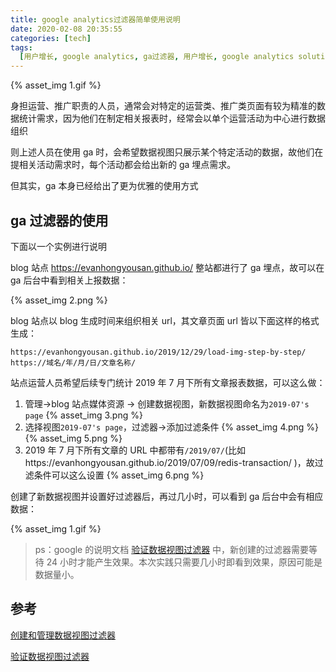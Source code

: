 ```yaml
---
title: google analytics过滤器简单使用说明
date: 2020-02-08 20:35:55
categories: [tech]
tags:
  [用户增长, google analytics, ga过滤器, 用户增长, google analytics solution]
---
```


{% asset_img 1.gif %}

身担运营、推广职责的人员，通常会对特定的运营类、推广类页面有较为精准的数据统计需求，因为他们在制定相关报表时，经常会以单个运营活动为中心进行数据组织

则上述人员在使用 ga 时，会希望数据视图只展示某个特定活动的数据，故他们在提相关活动需求时，每个活动都会给出新的 ga 埋点需求。

但其实，ga 本身已经给出了更为优雅的使用方式

<escape><!-- more --></escape>

## ga 过滤器的使用

下面以一个实例进行说明

blog 站点 https://evanhongyousan.github.io/ 整站都进行了 ga 埋点，故可以在 ga 后台中看到相关上报数据：

{% asset_img 2.png %}

blog 站点以 blog 生成时间来组织相关 url，其文章页面 url 皆以下面这样的格式生成：

```
https://evanhongyousan.github.io/2019/12/29/load-img-step-by-step/
https://域名/年/月/日/文章名称/
```

站点运营人员希望后续专门统计 2019 年 7 月下所有文章报表数据，可以这么做：

1. 管理->blog 站点媒体资源 -> 创建数据视图，新数据视图命名为`2019-07's page`
   {% asset_img 3.png %}
2. 选择视图`2019-07's page`，过滤器->添加过滤条件
   {% asset_img 4.png %}
   {% asset_img 5.png %}
3. 2019 年 7 月下所有文章的 URL 中都带有`/2019/07/`(比如https://evanhongyousan.github.io/2019/07/09/redis-transaction/ )，故过滤条件可以这么设置
   {% asset_img 6.png %}

创建了新数据视图并设置好过滤器后，再过几小时，可以看到 ga 后台中会有相应数据：

{% asset_img 1.gif %}

> ps：google 的说明文档 [验证数据视图过滤器](https://support.google.com/analytics/answer/6046990?hl=zh-Hans&ref_topic=1032939) 中，新创建的过滤器需要等待 24 小时才能产生效果。本次实践只需要几小时即看到效果，原因可能是数据量小。

## 参考

[创建和管理数据视图过滤器](https://support.google.com/analytics/answer/6046990?hl=zh-Hans)

[验证数据视图过滤器](https://support.google.com/analytics/answer/6046990?hl=zh-Hans&ref_topic=1032939)
